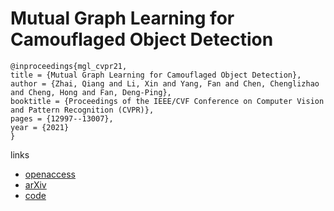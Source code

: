 # Mutual Graph Learning for Camouflaged Object Detection

```
@inproceedings{mgl_cvpr21,
title = {Mutual Graph Learning for Camouflaged Object Detection},
author = {Zhai, Qiang and Li, Xin and Yang, Fan and Chen, Chenglizhao and Cheng, Hong and Fan, Deng-Ping},
booktitle = {Proceedings of the IEEE/CVF Conference on Computer Vision and Pattern Recognition (CVPR)},
pages = {12997--13007},
year = {2021}
}
```
links
- [openaccess](http://openaccess.thecvf.com//content/CVPR2021/html/Zhai_Mutual_Graph_Learning_for_Camouflaged_Object_Detection_CVPR_2021_paper.html)
- [arXiv](https://arxiv.org/abs/2104.02613)
- [code](https://github.com/fanyang587/MGL)
